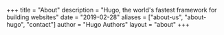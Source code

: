 +++
title = "About"
description = "Hugo, the world's fastest framework for building websites"
date = "2019-02-28"
aliases = ["about-us", "about-hugo", "contact"]
author = "Hugo Authors"
layout = "about"
+++
